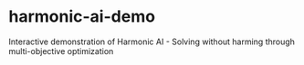 # harmonic-ai-demo
Interactive demonstration of Harmonic AI - Solving without harming through multi-objective optimization
